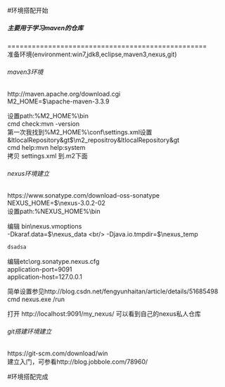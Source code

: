 #环境搭配开始
<h5>主要用于学习maven的仓库</h5>
=================================================
<div>
<span>准备环境(environment:win7,jdk8,eclipse,maven3,nexus,git)</span>

<h6>maven3环境</h6>http://maven.apache.org/download.cgi<br/>
M2_HOME=$\apache-maven-3.3.9<br/>

设置path:%M2_HOME%\bin<br/>
cmd check:mvn -version<br/>
<span>第一次我找到%M2_HOME%\conf\settings.xml设置&ltlocalRepository&gt$\m2_repositroy&ltlocalRepository&gt</span><br/>
cmd help:mvn help:system<br/>
拷贝 settings.xml 到.m2下面<br/>

<h6>nexus环境建立</h6>https://www.sonatype.com/download-oss-sonatype<br/>
NEXUS_HOME=$\nexus-3.0.2-02<br/>
设置path:%NEXUS_HOME%\bin<br/>

编辑 bin\nexus.vmoptions <br/>
-Dkaraf.data=$\nexus_data  <br/>
-Djava.io.tmpdir=$\nexus_temp  <br/>
```xml
dsadsa

```

编辑etc\org.sonatype.nexus.cfg  <br/>
application-port=9091 <br/>
application-host=127.0.0.1 <br/>

简单设置参见http://blog.csdn.net/fengyunhaitan/article/details/51685498<br/>
cmd nexus.exe /run<br/>

打开 http://localhost:9091/my_nexus/ 可以看到自己的nexus私人仓库
</div>

<h6>git搭建环境建立</h6>https://git-scm.com/download/win<br/>
建立入门，可参看http://blog.jobbole.com/78960/

#环境搭配完成

